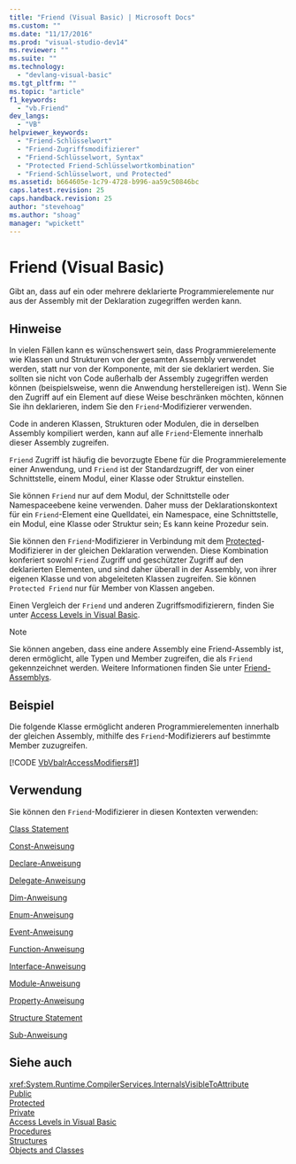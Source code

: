 ```yaml
---
title: "Friend (Visual Basic) | Microsoft Docs"
ms.custom: ""
ms.date: "11/17/2016"
ms.prod: "visual-studio-dev14"
ms.reviewer: ""
ms.suite: ""
ms.technology: 
  - "devlang-visual-basic"
ms.tgt_pltfrm: ""
ms.topic: "article"
f1_keywords: 
  - "vb.Friend"
dev_langs: 
  - "VB"
helpviewer_keywords: 
  - "Friend-Schlüsselwort"
  - "Friend-Zugriffsmodifizierer"
  - "Friend-Schlüsselwort, Syntax"
  - "Protected Friend-Schlüsselwortkombination"
  - "Friend-Schlüsselwort, und Protected"
ms.assetid: b664605e-1c79-4728-b996-aa59c50846bc
caps.latest.revision: 25
caps.handback.revision: 25
author: "stevehoag"
ms.author: "shoag"
manager: "wpickett"
---
```

# Friend (Visual Basic)
Gibt an, dass auf ein oder mehrere deklarierte Programmierelemente nur aus der Assembly mit der Deklaration zugegriffen werden kann.  
  
## Hinweise  
 In vielen Fällen kann es wünschenswert sein, dass Programmierelemente wie Klassen und Strukturen von der gesamten Assembly verwendet werden, statt nur von der Komponente, mit der sie deklariert werden.  Sie sollten sie nicht von Code außerhalb der Assembly zugegriffen werden können \(beispielsweise, wenn die Anwendung herstellereigen ist\).  Wenn Sie den Zugriff auf ein Element auf diese Weise beschränken möchten, können Sie ihn deklarieren, indem Sie den `Friend`\-Modifizierer verwenden.  
  
 Code in anderen Klassen, Strukturen oder Modulen, die in derselben Assembly kompiliert werden, kann auf alle `Friend`\-Elemente innerhalb dieser Assembly zugreifen.  
  
 `Friend` Zugriff ist häufig die bevorzugte Ebene für die Programmierelemente einer Anwendung, und `Friend` ist der Standardzugriff, der von einer Schnittstelle, einem Modul, einer Klasse oder Struktur einstellen.  
  
 Sie können `Friend` nur auf dem Modul, der Schnittstelle oder Namespaceebene keine verwenden.  Daher muss der Deklarationskontext für ein `Friend`\-Element eine Quelldatei, ein Namespace, eine Schnittstelle, ein Modul, eine Klasse oder Struktur sein; Es kann keine Prozedur sein.  
  
 Sie können den `Friend`\-Modifizierer in Verbindung mit dem [Protected](../../../visual-basic/language-reference/modifiers/protected.md)\-Modifizierer in der gleichen Deklaration verwenden.  Diese Kombination konferiert sowohl `Friend` Zugriff und geschützter Zugriff auf den deklarierten Elementen, und sind daher überall in der Assembly, von ihrer eigenen Klasse und von abgeleiteten Klassen zugreifen.  Sie können `Protected Friend` nur für Member von Klassen angeben.  
  
 Einen Vergleich der `Friend` und anderen Zugriffsmodifizierern, finden Sie unter [Access Levels in Visual Basic](../../../visual-basic/programming-guide/language-features/declared-elements/access-levels.md).  
  
> [!NOTE]
>  Sie können angeben, dass eine andere Assembly eine Friend\-Assembly ist, deren ermöglicht, alle Typen und Member zugreifen, die als `Friend` gekennzeichnet werden.  Weitere Informationen finden Sie unter [Friend\-Assemblys](../Topic/Friend%20Assemblies%20\(C%23%20and%20Visual%20Basic\).md).  
  
## Beispiel  
 Die folgende Klasse ermöglicht anderen Programmierelementen innerhalb der gleichen Assembly, mithilfe des `Friend`\-Modifizierers auf bestimmte Member zuzugreifen.  
  
 [!CODE [VbVbalrAccessModifiers#1](../CodeSnippet/VS_Snippets_VBCSharp/vbvbalraccessmodifiers#1)]  
  
## Verwendung  
 Sie können den `Friend`\-Modifizierer in diesen Kontexten verwenden:  
  
 [Class Statement](../../../visual-basic/language-reference/statements/class-statement.md)  
  
 [Const\-Anweisung](../../../visual-basic/language-reference/statements/const-statement.md)  
  
 [Declare\-Anweisung](../../../visual-basic/language-reference/statements/declare-statement.md)  
  
 [Delegate\-Anweisung](../../../visual-basic/language-reference/statements/delegate-statement.md)  
  
 [Dim\-Anweisung](../../../visual-basic/language-reference/statements/dim-statement.md)  
  
 [Enum\-Anweisung](../../../visual-basic/language-reference/statements/enum-statement.md)  
  
 [Event\-Anweisung](../../../visual-basic/language-reference/statements/event-statement.md)  
  
 [Function\-Anweisung](../../../visual-basic/language-reference/statements/function-statement.md)  
  
 [Interface\-Anweisung](../../../visual-basic/language-reference/statements/interface-statement.md)  
  
 [Module\-Anweisung](../../../visual-basic/language-reference/statements/module-statement.md)  
  
 [Property\-Anweisung](../../../visual-basic/language-reference/statements/property-statement.md)  
  
 [Structure Statement](../../../visual-basic/language-reference/statements/structure-statement.md)  
  
 [Sub\-Anweisung](../../../visual-basic/language-reference/statements/sub-statement.md)  
  
## Siehe auch  
 <xref:System.Runtime.CompilerServices.InternalsVisibleToAttribute>   
 [Public](../../../visual-basic/language-reference/modifiers/public.md)   
 [Protected](../../../visual-basic/language-reference/modifiers/protected.md)   
 [Private](../../../visual-basic/language-reference/modifiers/private.md)   
 [Access Levels in Visual Basic](../../../visual-basic/programming-guide/language-features/declared-elements/access-levels.md)   
 [Procedures](../../../visual-basic/programming-guide/language-features/procedures/index.md)   
 [Structures](../../../visual-basic/programming-guide/language-features/data-types/structures.md)   
 [Objects and Classes](../../../visual-basic/programming-guide/language-features/objects-and-classes/index.md)